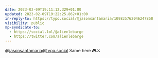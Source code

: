 ```yaml
---
date: 2023-02-09T19:11:12.329+01:00
updated: 2023-02-09T19:22:25.862+01:00
in-reply-to: https://typo.social/@jasonsantamaria/109835762046247850
visibility: public
mp-syndicate-to:
  - https://social.lol/@alienlebarge
  - https://twitter.com/alienlebarge
---
```

@jasonsantamaria@typo.social Same here 🎮⚔️
